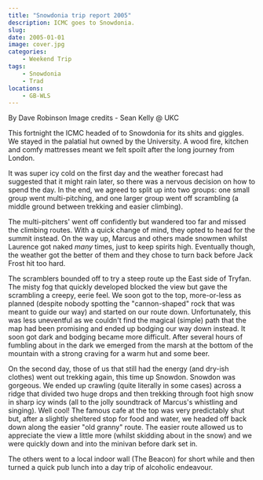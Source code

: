 ```yaml
---
title: "Snowdonia trip report 2005"
description: ICMC goes to Snowdonia.
slug: 
date: 2005-01-01
image: cover.jpg
categories:
    - Weekend Trip
tags:
    - Snowdonia
    - Trad
locations:
    - GB-WLS
---
```


By Dave Robinson
Image credits - Sean Kelly @ UKC

This fortnight the ICMC headed of to Snowdonia for its shits and giggles. We stayed in the palatial
hut owned by the University. A wood fire, kitchen and comfy mattresses meant we felt spoilt after
the long journey from London.

It was super icy cold on the first day and the weather forecast had suggested that it might rain later,
so there was a nervous decision on how to spend the day. In the end, we agreed to split up into two
groups: one small group went multi-pitching, and one larger group went off scrambling (a middle
ground between trekking and easier climbing).

The multi-pitchers' went off confidently but wandered too far and missed the climbing routes. With
a quick change of mind, they opted to head for the summit instead. On the way up, Marcus and
others made snowmen whilst Laurence got naked *many* times, just to keep spirits high.
Eventually though, the weather got the better of them and they chose to turn back before Jack Frost
hit too hard.

The scramblers bounded off to try a steep route up the East side of Tryfan. The misty fog that
quickly developed blocked the view but gave the scrambling a creepy, eerie feel. We soon got to the
top, more-or-less as planned (despite nobody spotting the "cannon-shaped" rock that was meant to
guide our way) and started on our route down. Unfortunately, this was less uneventful as we
couldn't find the magical (simple) path that the map had been promising and ended up bodging our
way down instead. It soon got dark and bodging became more difficult. After several hours of
fumbling about in the dark we emerged from the marsh at the bottom of the mountain with a strong
craving for a warm hut and some beer.

On the second day, those of us that still had the energy (and dry-ish clothes) went out trekking
again, this time up Snowdon. Snowdon was gorgeous. We ended up crawling (quite literally in some
cases) across a ridge that divided two huge drops and then trekking through foot high snow in sharp
icy winds (all to the jolly soundtrack of Marcus's whistling and singing). Well cool! The famous
cafe at the top was very predictably shut but, after a slightly sheltered stop for food and water, we
headed off back down along the easier "old granny" route. The easier route allowed us to appreciate
the view a little more (whilst skidding about in the snow) and we were quickly down and into the
minivan before dark set in.

The others went to a local indoor wall (The Beacon) for short while and then turned a quick pub
lunch into a day trip of alcoholic endeavour.